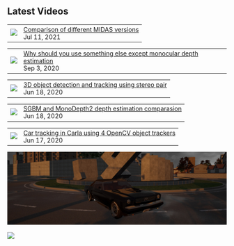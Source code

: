 ## Latest Videos


<!-- YOUTUBE:START --><table><tr><td><a href="https://www.youtube.com/watch?v=90wuushenn0"><img width="140px" src="https://i.ytimg.com/vi/90wuushenn0/mqdefault.jpg"></a></td>
<td><a href="https://www.youtube.com/watch?v=90wuushenn0">Comparison of different MIDAS versions</a><br/>Jul 11, 2021</td></tr></table>
<table><tr><td><a href="https://www.youtube.com/watch?v=5IImLps1ayw"><img width="140px" src="https://i.ytimg.com/vi/5IImLps1ayw/mqdefault.jpg"></a></td>
<td><a href="https://www.youtube.com/watch?v=5IImLps1ayw">Why should you use something else except monocular depth estimation</a><br/>Sep 3, 2020</td></tr></table>
<table><tr><td><a href="https://www.youtube.com/watch?v=dPstxiHUxJE"><img width="140px" src="https://i.ytimg.com/vi/dPstxiHUxJE/mqdefault.jpg"></a></td>
<td><a href="https://www.youtube.com/watch?v=dPstxiHUxJE">3D object detection and tracking using stereo pair</a><br/>Jun 18, 2020</td></tr></table>
<table><tr><td><a href="https://www.youtube.com/watch?v=t3BIWpOA8Qg"><img width="140px" src="https://i.ytimg.com/vi/t3BIWpOA8Qg/mqdefault.jpg"></a></td>
<td><a href="https://www.youtube.com/watch?v=t3BIWpOA8Qg">SGBM and MonoDepth2 depth estimation comparasion</a><br/>Jun 18, 2020</td></tr></table>
<table><tr><td><a href="https://www.youtube.com/watch?v=sneeH52yXdo"><img width="140px" src="https://i.ytimg.com/vi/sneeH52yXdo/mqdefault.jpg"></a></td>
<td><a href="https://www.youtube.com/watch?v=sneeH52yXdo">Car tracking in Carla using 4 OpenCV object trackers</a><br/>Jun 17, 2020</td></tr></table>
<!-- YOUTUBE:END -->


<!-- ## Latest Blog Posts -->

<!-- BLOG-POST-LIST:START -->
<!-- BLOG-POST-LIST:END -->


[![blog](https://github.com/Sid1057/sid1057/blob/master/mustang_wide.jpg)](https://sid1057.github.io)

![](https://komarev.com/ghpvc/?username=sid1057&color=gray&style=plastic)


<!--
![Anurag's github stats](https://github-readme-stats.vercel.app/api?username=sid1057&count_private=true)

[![Anurag's GitHub stats](https://github-readme-stats.vercel.app/api?username=sid1057)](https://github.com/Sid1057)
___

[![Top Langs](https://github-readme-stats.vercel.app/api/top-langs/?username=sid1057&layout=compact&hide=jupyter%20notebook,html)](https://github.com/anuraghazra/github-readme-stats)

![Github stats](https://github-readme-stats.vercel.app/api?username=sid1057&count_private=true&layout=compact&hide_progress=true)

___
[![ReadMe Card](https://github-readme-stats.vercel.app/api/pin/?username=anuraghazra&repo=github-readme-stats)](https://github.com/anuraghazra/github-readme-stats)
[![ReadMe Card](https://github-readme-stats.vercel.app/api/pin/?username=anuraghazra&repo=github-readme-stats)](https://github.com/anuraghazra/github-readme-stats)


\> Do the goddamn cool stuff right now

**Sid1057/sid1057** is a ✨ _special_ ✨ repository because its `README.md` (this file) appears on your GitHub profile.
*cool videos, useful playlists*

[![blog](https://github.com/Sid1057/sid1057/raw/master/post.png)](https://sid1057.github.io/)
*links, articles, papers etc.*
Here are some ideas to get you started:

- 🔭 I’m currently working on ...
- 🌱 I’m currently learning ...
- 👯 I’m looking to collaborate on ...
- 🤔 I’m looking for help with ...
- 💬 Ask me about ...
- 📫 How to reach me: ...
- 😄 Pronouns: ...
- ⚡ Fun fact: ...
-->
